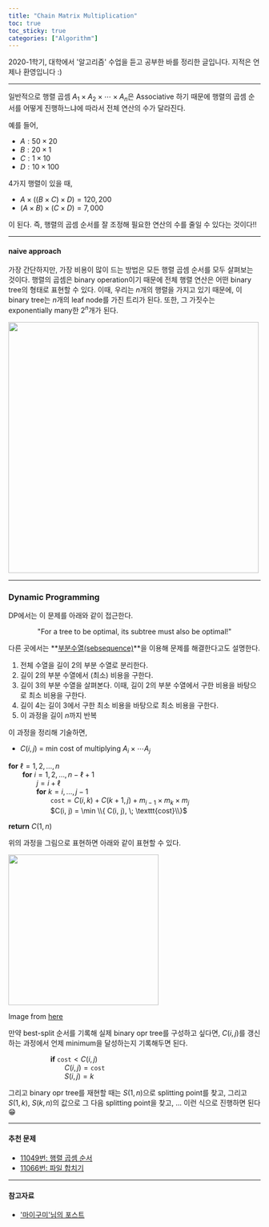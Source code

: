 ```yaml
---
title: "Chain Matrix Multiplication"
toc: true
toc_sticky: true
categories: ["Algorithm"]
---
```



2020-1학기, 대학에서 '알고리즘' 수업을 듣고 공부한 바를 정리한 글입니다. 지적은 언제나 환영입니다 :)

<hr/>

일반적으로 행렬 곱셈 $A_1 \times A_2 \times \cdots \times A_n$은 Associative 하기 때문에 행렬의 곱셈 순서를 어떻게 진행하느냐에 따라서 전체 연산의 수가 달라진다.

예를 들어,

- $A: 50 \times 20$
- $B: 20 \times 1$
- $C: 1 \times 10$
- $D: 10 \times 100$

4가지 행렬이 있을 때,

- $A \times ((B \times C) \times D) = 120,200$
- $(A \times B) \times (C \times D) = 7,000$

이 된다. 즉, 행렬의 곱셈 순서를 잘 조정해 필요한 연산의 수를 줄일 수 있다는 것이다!!

<hr/>

#### naive approach

가장 간단하지만, 가장 비용이 많이 드는 방법은 모든 행렬 곱셈 순서를 모두 살펴보는 것이다. <span class="half_HL">행렬의 곱셈은 binary operation이기 때문에 전체 행렬 연산은 어떤 binary tree의 형태로 표현할 수 있다.</span> 이때, 우리는 $n$개의 행렬을 가지고 있기 때문에, 이 binary tree는 $n$개의 leaf node를 가진 트리가 된다. 또한, 그 가짓수는 exponentially many한 $2^n$개가 된다.

<div class="img-wrapper">
  <img src="{{ "/images/algorithm/chain-matrix-multiplication-1.png" | relative_url }}" width="500px">
</div>

<hr/>

### Dynamic Programming

DP에서는 이 문제를 아래와 같이 접근한다.

<div class="statement" align="center">

"For a tree to be optimal, its subtree must also be optimal!"

</div>

다른 곳에서는 **<u>부분수열(sebsequence)</u>**을 이용해 문제를 해결한다고도 설명한다.

1. 전체 수열을 길이 2의 부분 수열로 분리한다.
2. 길이 2의 부분 수열에서 (최소) 비용을 구한다.
3. 길이 3의 부분 수열을 살펴본다. 이때, 길이 2의 부분 수열에서 구한 비용을 바탕으로 최소 비용을 구한다.
4. 길이 4는 길이 3에서 구한 최소 비용을 바탕으로 최소 비용을 구한다.
5. 이 과정을 길이 $n$까지 반복

이 과정을 정리해 기술하면,

- $C(i, j)$ = min cost of multiplying $A_i \times \cdots A_j$

<div class="math-statement" markdown="1">

**for** $\ell = 1, 2, \dots, n$<br/>
&emsp;&emsp;**for** $i=1, 2, \dots, n - \ell + 1$<br/>
&emsp;&emsp;&emsp;&emsp;$j = i + \ell$<br/>
&emsp;&emsp;&emsp;&emsp;**for** $k=i, \dots, j-1$<br/>
&emsp;&emsp;&emsp;&emsp;&emsp;&emsp;$\texttt{cost} = C(i, k) + C(k+1, j) + m_{i-1} \times m_k \times m_j$<br/>
&emsp;&emsp;&emsp;&emsp;&emsp;&emsp;$C(i, j) = \min \\{ C(i, j), \; \texttt{cost}\\}$

**return** $C(1, n)$

</div>

위의 과정을 그림으로 표현하면 아래와 같이 표현할 수 있다.

<div class="img-wrapper">
  <img src="https://helloacm.com/wp-content/uploads/2016/03/chainMatrix-m-table.gif" width="300px">
  <p>
  Image from <a href="https://helloacm.com/how-to-solve-matrix-chain-multiplication-using-dynamic-programming/">here</a>
  </p>
</div>

만약 best-split 순서를 기록해 실제 binary opr tree를 구성하고 싶다면, $C(i, j)$를 갱신하는 과정에서 언제 minimum을 달성하는지 기록해두면 된다.

<div class="math-statement" markdown="1">

&emsp;&emsp;&emsp;&emsp;&emsp;&emsp;**if** $\texttt{cost} < C(i, j)$<br/>
&emsp;&emsp;&emsp;&emsp;&emsp;&emsp;&emsp;&emsp;$C(i, j) = \texttt{cost}$<br/>
&emsp;&emsp;&emsp;&emsp;&emsp;&emsp;&emsp;&emsp;$S(i, j) = k$
</div>

그리고 binary opr tree를 재현할 때는 $S(1, n)$으로 splitting point를 찾고, 그리고 $S(1, k)$, $S(k, n)$의 값으로 그 다음 splitting point을 찾고, ... 이런 식으로 진행하면 된다 😁

<hr/>

#### 추천 문제

- [11049번: 행렬 곱셈 순서](https://www.acmicpc.net/problem/11049)
- [11066번: 파일 합치기](https://www.acmicpc.net/problem/11066)

<hr/>

#### 참고자료

- ['마이구미'님의 포스트](https://mygumi.tistory.com/258)